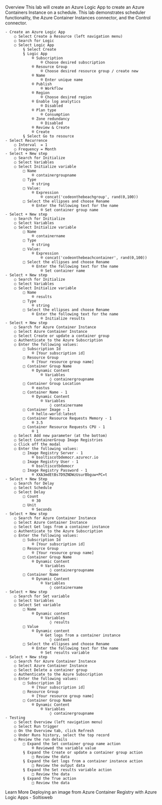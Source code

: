 Overview
This lab will create an Azure Logic App to create an Azure Containers Instance on a schedule. This lab demonstrates scheduler functionality, the Azure Container Instances connector, and the Control connector. 

	- Create an Azure Logic App
		○ Select Create a Resource (left navigation menu)
		○ Search for Logic
		○ Select Logic App
			§ Select Create
			§ Logic App
				® Subscription
					® Choose desired subscription
				® Resource Group
					® Choose desired resource group / create new
				® Name
					® Enter unique name
				® Publish
					® Workflow
				® Region
					® Choose desired region
				® Enable log analytics
					® Disabled
				® Plan type
					® Consumption
				® Zone redundancy
					® Disabled
				® Review & Create
				® Create
			§ Select Go to resource
	- Select Recurrence
		○ Interval  = 1
		○ Frequency = Month
	- Select + New step
		○ Search for Initialize
		○ Select Variables 
		○ Select Initialize variable
			□ Name
				® containergroupname
			□ Type
				® string
			□ Value:
				® Expression
					® concat('codeonthebeachgroup', rand(0,100))
			□ Select the ellipses and choose Rename
				® Enter the following text for the name
					® Set container group name
	- Select + New step
		○ Search for Initialize
		○ Select Variables
		○ Select Initialize variable
			□ Name
				® containername
			□ Type
				® string
			□ Value:
				® Expression
					® concat('codeonthebeachcontainer', rand(0,100))
			□ Select the ellipses and choose Rename
				® Enter the following text for the name
					® Set container name
	- Select + New step
		○ Search for Initialize
		○ Select Variables
		○ Select Initialize variable
			□ Name
				® results
			□ Type
				® string
			□ Select the ellipses and choose Rename
				® Enter the following text for the name
					® Initialize results
	- Select + New step
		○ Search for Azure Container Instance
		○ Select Azure Container Instance
		○ Select Create or update a container group
		○ Authenticate to the Azure Subscription
		○ Enter the following values:
			□ Subscription Id
				® [Your subscription id]
			□ Resource Group
				® [Your resource group name]
			□ Container Group Name
				® Dynamic Content
					® Variables
						◊ containergroupname
			□ Container Group Location
				® eastus
			□ Container Name - 1
				® Dynamic Content
					® Variables
						◊ containername
			□ Container Image - 1
				® hello-world:latest
			□ Container Resource Requests Memory - 1
				® 3.5
			□ Container Resource Requests CPU - 1
				® 1
		○ Select Add new parameter (at the bottom)
		○ Select ContainerGroup Image Registries
		○ Click off the modal
		○ Enter the following values:
			□ Image Registry Server - 1
				® bsoltiscotbdemocr.azurecr.io
			□ Image Registry User - 1
				® bsoltiscotbdemocr
			□ Image Registry Password - 1
				® XXA3mdEtBs7D9ZNDWzUsurBbguw+PC=t
	- Select + New Step
		○ Search for Delay
		○ Select Schedule
		○ Select Delay
			□ Count
				® 30
			□ Unit
				® Seconds
	- Select + New step
		○ Search for Azure Container Instance
		○ Select Azure Container Instance
		○ Select Get logs from a container instance
		○ Authenticate to the Azure Subscription
		○ Enter the following values:
			□ Subscription Id
				® [Your subscription id]
			□ Resource Group
				® [Your resource group name]
			□ Container Group Name
				® Dynamic Content
					® Variables
						◊ containergroupname
			□ Container Name
				® Dynamic Content
					® Variables
						◊ containername
	- Select + New step
		○ Search for Set variable
		○ Select Variables
		○ Select Set variable
			□ Name
				® Dynamic content
					® Variables
						◊ results
			□ Value
				® Dynamic content
					® Get logs from a container instance
						◊ content
			□ Select the ellipses and choose Rename
				® Enter the following text for the name
					® Set results variable
	- Select + New step
		○ Search for Azure Container Instance
		○ Select Azure Container Instance
		○ Select Delete a container group
		○ Authenticate to the Azure Subscription
		○ Enter the following values:
			□ Subscription Id
				® [Your subscription id]
			□ Resource Group
				® [Your resource group name]
			□ Container Group Name
				® Dynamic Content
					® Variables
						◊ containergroupname
	- Testing
		○ Select Overview (left navigation menu)
		○ Select Run trigger
		○ On the Overview tab, click Refresh
		○ Under Runs history, select the top record
		○ Review the run details
			□ Expand the Set container group name action
				® Reviewed the variable value
			§ Expand the Create or update a container group action
				□ Review the data
			§ Expand the Get logs from a container instance action
				□ Review the output data
			§ Expand the Set results variable action
				□ Review the data
			§ Expand the True action
				□ Review the data
	
Learn More
Deploying an image from Azure Container Registry with Azure Logic Apps - Soltisweb
